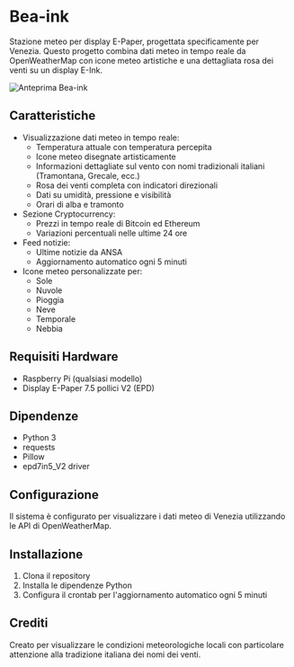 # Bea-ink
Stazione meteo per display E-Paper, progettata specificamente per Venezia. Questo progetto combina dati meteo in tempo reale da OpenWeatherMap con icone meteo artistiche e una dettagliata rosa dei venti su un display E-Ink.

![Anteprima Bea-ink](Bea-ink-2.jpg)

## Caratteristiche
- Visualizzazione dati meteo in tempo reale:
  - Temperatura attuale con temperatura percepita
  - Icone meteo disegnate artisticamente
  - Informazioni dettagliate sul vento con nomi tradizionali italiani (Tramontana, Grecale, ecc.)
  - Rosa dei venti completa con indicatori direzionali
  - Dati su umidità, pressione e visibilità
  - Orari di alba e tramonto
- Sezione Cryptocurrency:
  - Prezzi in tempo reale di Bitcoin ed Ethereum
  - Variazioni percentuali nelle ultime 24 ore
- Feed notizie:
  - Ultime notizie da ANSA
  - Aggiornamento automatico ogni 5 minuti
- Icone meteo personalizzate per:
  - Sole
  - Nuvole
  - Pioggia
  - Neve
  - Temporale
  - Nebbia

## Requisiti Hardware
- Raspberry Pi (qualsiasi modello)
- Display E-Paper 7.5 pollici V2 (EPD)

## Dipendenze
- Python 3
- requests
- Pillow
- epd7in5_V2 driver

## Configurazione
Il sistema è configurato per visualizzare i dati meteo di Venezia utilizzando le API di OpenWeatherMap.

## Installazione
1. Clona il repository
2. Installa le dipendenze Python
3. Configura il crontab per l'aggiornamento automatico ogni 5 minuti

## Crediti
Creato per visualizzare le condizioni meteorologiche locali con particolare attenzione alla tradizione italiana dei nomi dei venti.
